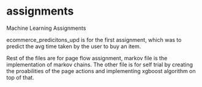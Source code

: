 # assignments
Machine Learning Assignments

ecommerce_predicitons_upd is for the first assignment, which was to predict the avg time taken by the user to buy an item.

Rest of the files are for page flow assignment, markov file is the implementation of markov chains.
The other file is for self trial by creating the proabilities of the page actions and implementing xgboost algorithm on top of that.
